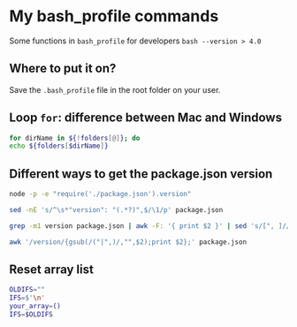 # My bash_profile commands

Some functions in `bash_profile` for developers `bash --version > 4.0`


## Where to put it on?

Save the `.bash_profile` file in the root folder on your user.


## Loop `for`: difference between Mac and Windows


```bash
for dirName in ${!folders[@]}; do
echo ${folders[$dirName]}
```


## Different ways to get the package.json version

```bash
node -p -e "require('./package.json').version"
```

```bash
sed -nE 's/^\s*"version": "(.*?)",$/\1/p' package.json
```

```bash
grep -m1 version package.json | awk -F: '{ print $2 }' | sed 's/[", ]//g'
```

```bash
awk '/version/{gsub(/("|",)/,"",$2);print $2};' package.json
```


## Reset array list

```bash
OLDIFS=""
IFS=$'\n'
your_array=()
IFS=$OLDIFS
```
